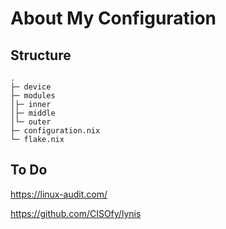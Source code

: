 # About My Configuration

## Structure

```
.
├─ device                  
├─ modules                  
│├─ inner
│├─ middle              
│└─ outer      
├─ configuration.nix        
└─ flake.nix               
```

## To Do 

https://linux-audit.com/

https://github.com/CISOfy/lynis
